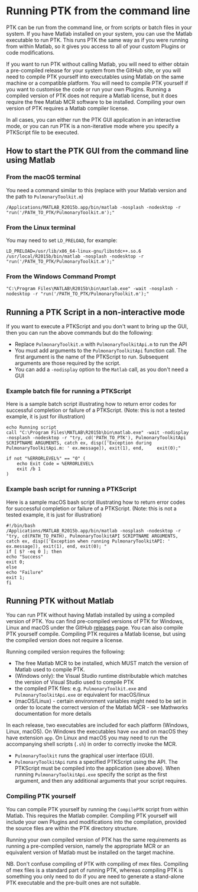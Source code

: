 # Running PTK from the command line

PTK can be run from the command line, or from scripts or batch files in your system. If you have Matlab installed on your system, you can use the Matlab executable to run PTK. This runs PTK the same way as if you were running from within Matlab, so it gives you access to all of your custom Plugins or code modifications.

If you want to run PTK without calling Matlab, you will need to either obtain a pre-compiled release for your system from the GitHub site, or you will need to compile PTK yourself into executables using Matlab on the same machine or a compatible platform. You will need to compile PTK yourself if you want to customise the code or run your own Plugins. Running a compiled version of PTK does not require a Matlab license, but it does require the free Matlab MCR software to be installed. Compiling your own version of PTK requires a Matlab compiler license.

In all cases, you can either run the PTK GUI application in an interactive mode, or you can run PTK is a non-iterative mode where you specify a PTKScript file to be executed.


## How to start the PTK GUI from the command line using Matlab

### From the macOS terminal

You need a command similar to this (replace with your Matlab version and the path to `PulmonaryToolkit.m`)

    /Applications/MATLAB_R2015b.app/bin/matlab -nosplash -nodesktop -r "run('/PATH_TO_PTK/PulmonaryToolkit.m');"


### From the Linux terminal

You may need to set `LD_PRELOAD`, for example:

    LD_PRELOAD=/usr/lib/x86_64-linux-gnu/libstdc++.so.6 /usr/local/R2015b/bin/matlab -nosplash -nodesktop -r "run('/PATH_TO_PTK/PulmonaryToolkit.m');"


### From the Windows Command Prompt

    "C:\Program Files\MATLAB\R2015b\bin\matlab.exe" -wait -nosplash -nodesktop -r "run('/PATH_TO_PTK/PulmonaryToolkit.m');"


## Running a PTK Script in a non-interactive mode

If you want to execute a PTKScript and you don't want to bring up the GUI, then you can run the above commands but do the following:

* Replace `PulmonaryToolkit.m` with `PulmonaryToolkitApi.m` to run the API
* You must add arguments to the `PulmonaryToolkitApi` function call. The first argument is the name of the PTKScript to run. Subsequent arguments are those required by the script.
* You can add a `-nodisplay` option to the `Matlab` call, as you don't need a GUI


### Example batch file for running a PTKScript

Here is a sample batch script illustrating how to return error codes for successful completion or failure of a PTKScript.  (Note: this is not a tested example, it is just for illustration)

    echo Running script
    call "C:\Program Files\MATLAB\R2015b\bin\matlab.exe" -wait -nodisplay -nosplash -nodesktop -r "try, cd('PATH_TO_PTK'), PulmonaryToolkitApi SCRIPTNAME ARGUMENTS, catch ex, disp(['Exception during PulmonaryToolkitApi.m: ' ex.message]), exit(1), end,     exit(0);"

    if not "%ERRORLEVEL%" == "0" (
        echo Exit Code = %ERRORLEVEL%
	    exit /b 1
    )


### Example bash script for running a PTKScript

Here is a sample macOS bash script illustrating how to return error codes for successful completion or failure of a PTKScript. (Note: this is not a tested example, it is just for illustration)

    #!/bin/bash
    /Applications/MATLAB_R2015b.app/bin/matlab -nosplash -nodesktop -r "try, cd(PATH_TO_PATH), PulmonaryToolkitAPI SCRIPTNAME ARGUMENTS, catch ex, disp(['Exception when running PulmonaryToolkitAPI: ' ex.message]), exit(1), end, exit(0); "
    if [ $? -eq 0 ]; then
	echo "Success"
	exit 0;
    else
	echo "Failure"
	exit 1;
    fi


## Running PTK without Matlab

You can run PTK without having Matlab installed by using a compiled version of PTK.
You can find pre-compiled versions of PTK for Windows, Linux and macOS under the GitHub [releases](https://github.com/tomdoel/pulmonarytoolkit/releases) page. You can also compile PTK yourself compile. Compiling PTK requires a Matlab license, but using the compiled version does not require a license.

Running compiled version requires the following:
 * The free Matlab MCR to be installed, which MUST match the version of Matlab used to compile PTK.
 * (Windows only): the Visual Studio runtime distributable which matches the version of Visual Studio used to compile PTK
 * the compiled PTK files: e.g. `PulmonaryToolkit.exe` and `PulmonaryToolkitApi.exe` or equivalent for macOS/linux
 * (macOS/Linux) - certain environment variables might need to be set in order to locate the correct version of the Matlab MCR - see Mathworks documentation for more details

In each release, two executables are included for each platform (Windows, Linux, macOS). On Windows the executables have `exe` and on macOS they have extension `app`. On Linux and macOS you may need to run the accompanying shell scripts (`.sh`) in order to correctly invoke the MCR.
 - `PulmonaryToolkit` runs the graphical user interface (GUI).
 - `PulmonaryToolkitApi` runs a specified PTKScript using the API. The PTKScript must be compiled into the application (see above). When running `PulmonaryToolkitApi.exe` specify the script as the first argument, and then any additional arguments that your script requires.



### Compiling PTK yourself

You can compile PTK yourself by running the `CompilePTK` script from within Matlab. This requires the Matlab compiler.
Compiling PTK yourself will include your own Plugins and modifications into the compilation, provided the source files are within the PTK directory structure.

Running your own compiled version of PTK has the same requirements as running a pre-compiled version, namely the appropriate MCR or an equivalent version of Matlab must be installed on the target machine.

NB. Don't confuse compiling of PTK with compiling of mex files. Compiling of mex files is a standard part of running PTK, whereas compiling PTK is something you only need to do if you are need to generate a stand-alone PTK executable and the pre-built ones are not suitable.
